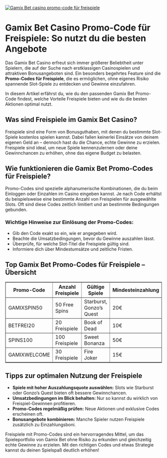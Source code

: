 [![Gamix Bet casino promo-code für freispiele](https://123-caf.pages.dev/gitsignup.png)](https://vrmoo.ru/Bt82HjjY)

<h1>Gamix Bet Casino Promo-Code für Freispiele: So nutzt du die besten Angebote</h1> <p>Das Gamix Bet Casino erfreut sich immer größerer Beliebtheit unter Spielern, die auf der Suche nach erstklassigen Casinospielen und attraktiven Bonusangeboten sind. Ein besonders begehrtes Feature sind die <strong>Promo-Codes für Freispiele</strong>, die es ermöglichen, ohne eigenes Risiko spannende Slot-Spiele zu entdecken und Gewinne einzufahren.</p> <p>In diesem Artikel erfährst du, wie du den passenden Gamix Bet Promo-Code findest, welche Vorteile Freispiele bieten und wie du die besten Aktionen optimal nutzt.</p>  <h2>Was sind Freispiele im Gamix Bet Casino?</h2> <p>Freispiele sind eine Form von Bonusguthaben, mit denen du bestimmte Slot-Spiele kostenlos spielen kannst. Dabei fallen keinerlei Einsätze von deinem eigenen Geld an – dennoch hast du die Chance, echte Gewinne zu erzielen. Freispiele sind ideal, um neue Spiele kennenzulernen oder deine Gewinnchancen zu erhöhen, ohne das eigene Budget zu belasten.</p>  <h2>Wie funktionieren die Gamix Bet Promo-Codes für Freispiele?</h2> <p>Promo-Codes sind spezielle alphanumerische Kombinationen, die du beim Einloggen oder Einzahlen im Casino eingeben kannst. Je nach Code erhältst du beispielsweise eine bestimmte Anzahl von Freispielen für ausgewählte Slots. Oft sind diese Codes zeitlich limitiert und an bestimmte Bedingungen gebunden.</p>  <h3>Wichtige Hinweise zur Einlösung der Promo-Codes:</h3> <ul>   <li>Gib den Code exakt so ein, wie er angegeben wird.</li>   <li>Beachte die Umsatzbedingungen, bevor du Gewinne auszahlen lässt.</li>   <li>Überprüfe, für welche Slot-Titel die Freispiele gültig sind.</li>   <li>Informiere dich über Mindestumsätze und zeitliche Fristen.</li> </ul>  <h2>Top Gamix Bet Promo-Codes für Freispiele – Übersicht</h2> <table border="1" cellpadding="8" cellspacing="0" style="border-collapse: collapse; width: 100%;">   <thead>     <tr>       <th>Promo-Code</th>       <th>Anzahl Freispiele</th>       <th>Gültige Spiele</th>       <th>Mindesteinzahlung</th>       <th>Gültigkeit</th>     </tr>   </thead>   <tbody>     <tr>       <td>GAMIXSPIN50</td>       <td>50 Free Spins</td>       <td>Starburst, Gonzo’s Quest</td>       <td>20€</td>       <td>30 Tage nach Aktivierung</td>     </tr>     <tr>       <td>BETFREI20</td>       <td>20 Freispiele</td>       <td>Book of Dead</td>       <td>10€</td>       <td>14 Tage</td>     </tr>     <tr>       <td>SPINS100</td>       <td>100 Freispiele</td>       <td>Sweet Bonanza</td>       <td>50€</td>       <td>7 Tage</td>     </tr>     <tr>       <td>GAMIXWELCOME</td>       <td>30 Freispiele</td>       <td>Fire Joker</td>       <td>15€</td>       <td>60 Tage</td>     </tr>   </tbody> </table>  <h2>Tipps zur optimalen Nutzung der Freispiele</h2> <ul>   <li><strong>Spiele mit hoher Auszahlungsquote auswählen:</strong> Slots wie Starburst oder Gonzo’s Quest bieten oft bessere Gewinnchancen.</li>   <li><strong>Umsatzbedingungen im Blick behalten:</strong> Nur so kannst du wirklich von Freispiel-Gewinnen profitieren.</li>   <li><strong>Promo-Codes regelmäßig prüfen:</strong> Neue Aktionen und exklusive Codes erscheinen oft.</li>   <li><strong>Bonusangebote kombinieren:</strong> Manche Spieler nutzen Freispiele zusätzlich zu Einzahlungsboni.</li> </ul>  <p>Freispiele mit Promo-Codes sind ein hervorragendes Mittel, um das Spieleportfolio von Gamix Bet ohne Risiko zu erkunden und gleichzeitig echte Gewinne zu erzielen. Mit den richtigen Codes und etwas Strategie kannst du deinen Spielspaß deutlich erhöhen!</p>
